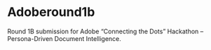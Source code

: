 # Adoberound1b
Round 1B submission for Adobe “Connecting the Dots” Hackathon – Persona-Driven Document Intelligence.
